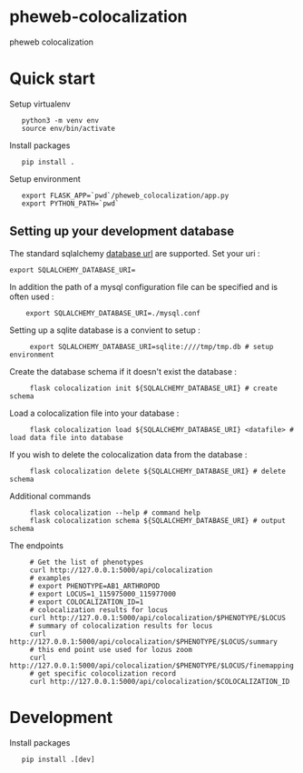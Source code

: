 # pheweb-colocalization
pheweb colocalization

# Quick start

Setup virtualenv

```
   python3 -m venv env
   source env/bin/activate
```

Install packages

```
   pip install .
```

Setup environment


```
   export FLASK_APP=`pwd`/pheweb_colocalization/app.py
   export PYTHON_PATH=`pwd`
```


## Setting up your development database



The standard sqlalchemy [database url](https://docs.sqlalchemy.org/en/14/core/engines.html#database-urls) are supported.
Set your uri :

```
export SQLALCHEMY_DATABASE_URI=
```


In addition the path of a mysql configuration file can be specified and is often used :

```
	export SQLALCHEMY_DATABASE_URI=./mysql.conf
```

Setting up a sqlite database is a convient to setup :


```
     export SQLALCHEMY_DATABASE_URI=sqlite:////tmp/tmp.db # setup environment
```

Create the database schema if it doesn't exist the database :


```
     flask colocalization init ${SQLALCHEMY_DATABASE_URI} # create schema
```

Load a colocalization file into your database :

```
     flask colocalization load ${SQLALCHEMY_DATABASE_URI} <datafile> # load data file into database
```

If you wish to delete the colocalization data from the database :

```
     flask colocalization delete ${SQLALCHEMY_DATABASE_URI} # delete schema
```


Additional commands

```
	 flask colocalization --help # command help
	 flask colocalization schema ${SQLALCHEMY_DATABASE_URI} # output schema
```


The endpoints

```
     # Get the list of phenotypes
     curl http://127.0.0.1:5000/api/colocalization
     # examples
     # export PHENOTYPE=AB1_ARTHROPOD
     # export LOCUS=1_115975000_115977000
     # export COLOCALIZATION_ID=1
     # colocalization results for locus
     curl http://127.0.0.1:5000/api/colocalization/$PHENOTYPE/$LOCUS
     # summary of colocalization results for locus
     curl http://127.0.0.1:5000/api/colocalization/$PHENOTYPE/$LOCUS/summary
     # this end point use used for lozus zoom
     curl http://127.0.0.1:5000/api/colocalization/$PHENOTYPE/$LOCUS/finemapping
     # get specific colocolization record 
     curl http://127.0.0.1:5000/api/colocalization/$COLOCALIZATION_ID
```

# Development
	
	
Install packages

```
   pip install .[dev]
```

